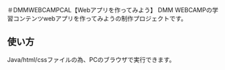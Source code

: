 ＃DMMWEBCAMPCAL【Webアプリを作ってみよう】
DMM WEBCAMPの学習コンテンツwebアプリを作ってみようの制作プロジェクトです。
## 使い方
Java/html/cssファイルの為、PCのブラウザで実行できます。
